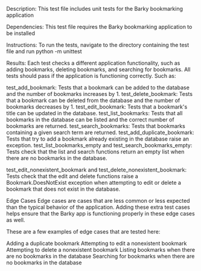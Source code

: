 Description:
This test file includes unit tests for the Barky bookmarking application

Dependencies:
This test file requires the Barky bookmarking application to be installed

Instructions:
To run the tests, navigate to the directory containing the test file and run python -m unittest

Results:
Each test checks a different application functionality, such as adding bookmarks, deleting bookmarks, and searching for bookmarks. All tests should pass if the application is functioning correctly. Such as:

test_add_bookmark: Tests that a bookmark can be added to the database and the number of bookmarks increases by 1.
test_delete_bookmark: Tests that a bookmark can be deleted from the database and the number of bookmarks decreases by 1.
test_edit_bookmark: Tests that a bookmark's title can be updated in the database.
test_list_bookmarks: Tests that all bookmarks in the database can be listed and the correct number of bookmarks are returned.
test_search_bookmarks: Tests that bookmarks containing a given search term are returned.
test_add_duplicate_bookmark: Tests that try to add a bookmark already existing in the database raise an exception.
test_list_bookmarks_empty and test_search_bookmarks_empty: Tests check that the list and search functions return an empty list when there are no bookmarks in the database.

test_edit_nonexistent_bookmark and test_delete_nonexistent_bookmark: Tests check that the edit and delete functions raise a Bookmark.DoesNotExist exception when attempting to edit or delete a bookmark that does not exist in the database.

Edge Cases
Edge cases are cases that are less common or less expected than the typical behavior of the application. Adding these extra test cases helps ensure that the Barky app is functioning properly in these edge cases as well.

These are a few examples of edge cases that are tested here:

Adding a duplicate bookmark
Attempting to edit a nonexistent bookmark
Attempting to delete a nonexistent bookmark
Listing bookmarks when there are no bookmarks in the database
Searching for bookmarks when there are no bookmarks in the database

